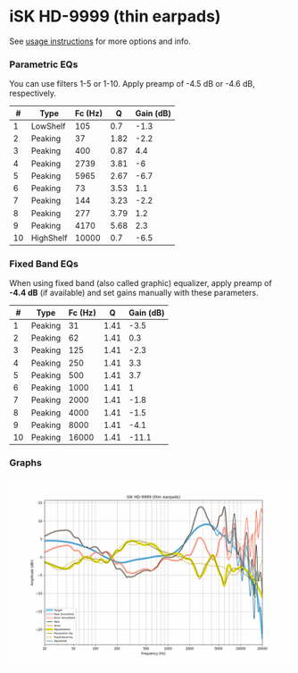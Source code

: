 # iSK HD-9999 (thin earpads)
See [usage instructions](https://github.com/jaakkopasanen/AutoEq#usage) for more options and info.

### Parametric EQs
You can use filters 1-5 or 1-10. Apply preamp of -4.5 dB or -4.6 dB, respectively.

|   # | Type      |   Fc (Hz) |    Q |   Gain (dB) |
|-----|-----------|-----------|------|-------------|
|   1 | LowShelf  |       105 | 0.7  |        -1.3 |
|   2 | Peaking   |        37 | 1.82 |        -2.2 |
|   3 | Peaking   |       400 | 0.87 |         4.4 |
|   4 | Peaking   |      2739 | 3.81 |        -6   |
|   5 | Peaking   |      5965 | 2.67 |        -6.7 |
|   6 | Peaking   |        73 | 3.53 |         1.1 |
|   7 | Peaking   |       144 | 3.23 |        -2.2 |
|   8 | Peaking   |       277 | 3.79 |         1.2 |
|   9 | Peaking   |      4170 | 5.68 |         2.3 |
|  10 | HighShelf |     10000 | 0.7  |        -6.5 |

### Fixed Band EQs
When using fixed band (also called graphic) equalizer, apply preamp of **-4.4 dB** (if available) and set gains manually with these parameters.

|   # | Type    |   Fc (Hz) |    Q |   Gain (dB) |
|-----|---------|-----------|------|-------------|
|   1 | Peaking |        31 | 1.41 |        -3.5 |
|   2 | Peaking |        62 | 1.41 |         0.3 |
|   3 | Peaking |       125 | 1.41 |        -2.3 |
|   4 | Peaking |       250 | 1.41 |         3.3 |
|   5 | Peaking |       500 | 1.41 |         3.7 |
|   6 | Peaking |      1000 | 1.41 |         1   |
|   7 | Peaking |      2000 | 1.41 |        -1.8 |
|   8 | Peaking |      4000 | 1.41 |        -1.5 |
|   9 | Peaking |      8000 | 1.41 |        -4.1 |
|  10 | Peaking |     16000 | 1.41 |       -11.1 |

### Graphs
![](./iSK%20HD-9999%20(thin%20earpads).png)
